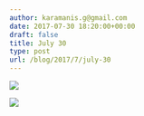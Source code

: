 ```yaml
---
author: karamanis.g@gmail.com
date: 2017-07-30 18:20:00+00:00
draft: false
title: July 30
type: post
url: /blog/2017/7/july-30
---
```




  
   ![](/images/2017-07-30-20177july-30/IMG_1968.jpg)

  

  
   ![](/images/2017-07-30-20177july-30/IMG_1973.jpg)

  


